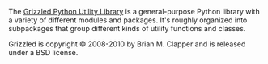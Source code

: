 The [Grizzled Python Utility Library][] is a general-purpose Python library
with a variety of different modules and packages. It's roughly organized
into subpackages that group different kinds of utility functions and
classes.

Grizzled is copyright &copy; 2008-2010 by Brian M. Clapper and is released
under a BSD license.

[Grizzled Python Utility Library]: http://bmc.github.com/grizzled/
